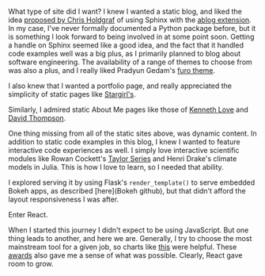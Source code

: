 What type of site did I want? I knew I wanted a static blog, and liked the idea [proposed by Chris Holdgraf](https://predictablynoisy.com/posts/2020/sphinx-blogging/)
of using Sphinx with the [ablog extension](https://ablog.readthedocs.io/). In my case, I've never formally documented a Python package before, but it is something I 
look forward to being involved in at some point soon. Getting a handle on Sphinx seemed like a good idea, and the fact that it handled code examples well was a big
plus, as I primarily planned to blog about software engineering. 
The availability of a range of themes to choose from was also a plus, and I really liked Pradyun Gedam's [furo theme](https://pradyunsg.me/furo/). 

I also knew that I wanted a portfolio page, and really appreciated the simplicity of static pages like [Stargirl's](https://thea.codes/stuff.html).

Similarly, I admired static About Me pages like those of [Kenneth Love](https://thekennethlove.com/) and [David Thompson](https://thebeardydeveloper.com/).

One thing missing from all of the static sites above, was dynamic content. In addition to static code examples in this blog, I knew I wanted to feature interactive
code experiences as well. I simply love interactive scientific modules like Rowan Cockett's [Taylor Series](https://row1.ca/taylor-series) and Henri Drake's climate
models in Julia. This is how I love to learn, so I needed that ability.

I explored serving it by using Flask's `render_template()` to serve embedded Bokeh apps, as described [here](Bokeh github), but that didn't afford the layout
responsiveness I was after.

Enter React.

When I started this journey I didn't expect to be using JavaScript. But one thing leads to another, and here we are. Generally, I try to choose the most mainstream
tool for a given job, so charts like [this]() were helpful. These [awards](https://www.awwwards.com/websites/reactjsdah/) also gave me a sense of what was
possible. Clearly, React gave room to grow.
